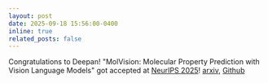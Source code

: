 ```yaml
---
layout: post
date: 2025-09-18 15:56:00-0400
inline: true
related_posts: false
---
```


Congratulations to Deepan! "MolVision: Molecular Property Prediction with Vision Language Models" got accepted at [NeurIPS 2025](https://neurips.cc/)! [arxiv](https://arxiv.org/abs/2507.03283), [Github](https://chemvision.github.io/chemvision/)
